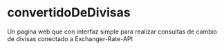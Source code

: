 # convertidoDeDivisas
Un pagina web que con interfaz simple para realizar consultas de cambio de divisas conectado a Exchanger-Rate-API
